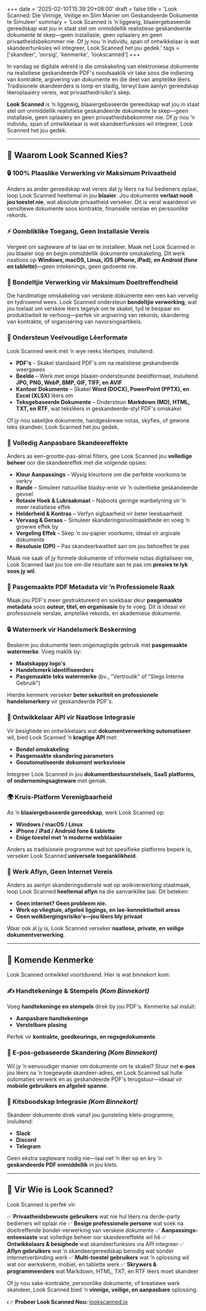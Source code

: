 +++
date = '2025-02-10T15:39:20+08:00'
draft = false
title = 'Look Scanned: Die Vinnige, Veilige en Slim Manier om Geskandeerde Dokumente te Simuleer'
summary = 'Look Scanned is ʼn liggewig, blaaiergebaseerde gereedskap wat jou in staat stel om onmiddellik realistiese geskandeerde dokumente te skep—geen installasie, geen oplaaiery en geen privaatheidsbekommer nie. Of jy nou ʼn individu, span of ontwikkelaar is wat skandeerfunksies wil integreer, Look Scanned het jou gedek.'
tags = ['skandeer', 'oorsig', 'kenmerke', 'lookscanned']
+++

In vandag se digitale wêreld is die omskakeling van elektroniese dokumente na realistiese geskandeerde PDF's noodsaaklik vir take soos die indiening van kontrakte, argivering van dokumente en die deel van amptelike lêers. Tradisionele skandeerders is lomp en stadig, terwyl baie aanlyn gereedskap lêeroplaaiery vereis, wat privaatheidrisiko's skep.

**Look Scanned** is ʼn liggewig, blaaiergebaseerde gereedskap wat jou in staat stel om onmiddellik realistiese geskandeerde dokumente te skep—geen installasie, geen oplaaiery en geen privaatheidsbekommer nie. Of jy nou ʼn individu, span of ontwikkelaar is wat skandeerfunksies wil integreer, Look Scanned het jou gedek.

---

## 🚀 Waarom Look Scanned Kies?

### 🔒 100% Plaaslike Verwerking vir Maksimum Privaatheid
Anders as ander gereedskap wat vereis dat jy lêers na hul bedieners oplaai, loop Look Scanned heeltemal in jou **blaaier**. Jou dokumente **verlaat nooit jou toestel nie**, wat absolute privaatheid verseker. Dit is veral waardevol vir sensitiewe dokumente soos kontrakte, finansiële verslae en persoonlike rekords.

### ⚡ Oombliklike Toegang, Geen Installasie Vereis
Vergeet om sagteware af te laai en te installeer. Maak net Look Scanned in jou blaaier oop en begin onmiddellik dokumente omskakeling. Dit werk naatloos op **Windows, macOS, Linux, iOS (iPhone, iPad), en Android (fone en tablette)**—geen intekenings, geen gedoente nie.

### 📂 Bondeltjie Verwerking vir Maksimum Doeltreffendheid
Die handmatige omskakeling van verskeie dokumente een-een kan vervelig en tydrowend wees. Look Scanned ondersteun **bondeltjie verwerking**, wat jou toelaat om verskeie lêers tegelyk om te skakel, tyd te bespaar en produktiwiteit te verhoog—perfek vir argivering van rekords, skandering van kontrakte, of organisering van navorsingsartikels.

### 📄 Ondersteun Veelvoudige Lêerformate
Look Scanned werk met ʼn wye reeks lêertipes, insluitend:
- **PDF's** – Skakel standaard PDF's om na realistiese geskandeerde weergawes
- **Beelde** – Werk met enige blaaier-ondersteunde beeldformaat, insluitend **JPG, PNG, WebP, BMP, GIF, TIFF, en AVIF**
- **Kantoor Dokumente** – Skakel **Word (DOCX), PowerPoint (PPTX), en Excel (XLSX)** lêers om
- **Teksgebaseerde Dokumente** – Ondersteun **Markdown (MD), HTML, TXT, en RTF**, wat tekslêers in geskandeerde-styl PDF's omskakel

Of jy nou sakelijke dokumente, handgeskrewe notas, skyfies, of gewone teks skandeer, Look Scanned het jou gedek.

### 🎨 Volledig Aanpasbare Skandeereffekte
Anders as een-grootte-pas-almal filters, gee Look Scanned jou **volledige beheer** oor die skandeereffek met die volgende opsies:
- **Kleur Aanpassings** – Wysig kleurtone om die perfekte voorkoms te verkry
- **Rande** – Simuleer natuurlike bladsy-ente vir ʼn outentieke geskandeerde gevoel
- **Rotasie Hoek & Lukraakmaat** – Naboots geringe wanbelyning vir ʼn meer realistiese effek
- **Helderheid & Kontras** – Verfyn sigbaarheid vir beter leesbaarheid
- **Vervaag & Geraas** – Simuleer skanderingonvolmaakthede en voeg ʼn growwe effek by
- **Vergeling Effek** – Skep ʼn ou-papier voorkoms, ideaal vir argivale dokumente
- **Resolusie (DPI)** – Pas skandeerkwaliteit aan om jou behoeftes te pas

Maak nie saak of jy formele dokumente of informele notas digitaliseer nie, Look Scanned laat jou toe om die resultate aan te pas om **presies te lyk soos jy wil**.

### 📝 Pasgemaakte PDF Metadata vir ʼn Professionele Raak
Maak jou PDF's meer gestruktureerd en soekbaar deur **pasgemaakte metadata** soos **outeur, titel, en organisasie** by te voeg. Dit is ideaal vir professionele verslae, amptelike rekords, en akademiese dokumente.

### 🔒 Watermerk vir Handelsmerk Beskerming
Beskerm jou dokumente teen ongemagtigde gebruik met **pasgemaakte watermerke**. Voeg maklik by:
- **Maatskappy logo's**
- **Handelsmerk identifiseerders**
- **Pasgemaakte teks watermerke** (bv., "Vertroulik" of "Slegs Interne Gebruik")

Hierdie kenmerk verseker **beter sekuriteit en professionele handelsmerkery** vir geskandeerde PDF's.

### 🔗 Ontwikkelaar API vir Naatlose Integrasie
Vir besighede en ontwikkelaars wat **dokumentverwerking outomatiseer** wil, bied Look Scanned ʼn **kragtige API** met:
- **Bondel omskakeling**
- **Pasgemaakte skandering parameters**
- **Geoutomatiseerde dokument werksvloeie**

Integreer Look Scanned in jou **dokumentbestuurstelsels, SaaS platforms, of ondernemingsagteware** met gemak.

### 🌍 Kruis-Platform Verenigbaarheid
As ʼn **blaaiergebaseerde gereedskap**, werk Look Scanned op:
- **Windows / macOS / Linux**
- **iPhone / iPad / Android fone & tablette**
- **Enige toestel met ʼn moderne webblaaier**

Anders as tradisionele programme wat tot spesifieke platforms beperk is, verseker Look Scanned **universele toeganklikheid**.

### 🚀 Werk Aflyn, Geen Internet Vereis
Anders as aanlyn skanderingsdienste wat op wolkverwerking staatmaak, loop Look Scanned **heeltemal aflyn** na die aanvanklike laai. Dit beteken:
- **Geen internet? Geen probleem nie.**
- **Werk op vliegtuie, afgeleë liggings, en lae-konnektiwiteit areas**
- **Geen wolkbergingsrisiko's—jou lêers bly privaat**

Waar ook al jy is, Look Scanned verseker **naatlose, private, en veilige dokumentverwerking**.

---

## 📢 Komende Kenmerke

Look Scanned ontwikkel voortdurend. Hier is wat binnekort kom:

### ✍ Handtekeninge & Stempels *(Kom Binnekort)*
Voeg **handtekeninge en stempels** direk by jou PDF's. Kenmerke sal insluit:
- **Aanpasbare handtekeninge**
- **Verstelbare plasing**

Perfek vir **kontrakte, goedkeurings, en regsgedokumente**.

### 📧 E-pos-gebaseerde Skandering *(Kom Binnekort)*
Wil jy ʼn eenvoudiger manier om dokumente om te skakel? Stuur net **e-pos** jou lêers na ʼn toegewyde skandeer-adres, en Look Scanned sal hulle outomaties verwerk en as geskandeerde PDF's terugstuur—ideaal vir **mobiele gebruikers en afgeleë spanne**.

### 💬 Kitsboodskap Integrasie *(Kom Binnekort)*
Skandeer dokumente direk vanaf jou gunsteling klets-programme, insluitend:
- **Slack**
- **Discord**
- **Telegram**

Geen ekstra sagteware nodig nie—laai net ʼn lêer op en kry ʼn **geskandeerde PDF onmiddellik** in jou klets.

---

## 🎯 Vir Wie is Look Scanned?
Look Scanned is perfek vir:

✅ **Privaatheidsbewuste gebruikers** wat nie hul lêers na derde-party bedieners wil oplaai nie
✅ **Besige professionele persone** wat soek na doeltreffende bondel-verwerking van verskeie dokumente
✅ **Aanpassings-entoesiaste** wat volledige beheer oor skandeereffekte wil hê
✅ **Ontwikkelaars & besighede** wat skandeerfunksies via API integreer
✅ **Aflyn gebruikers** wat ʼn skandeergereedskap benodig wat sonder internetverbinding werk
✅ **Multi-toestel gebruikers** wat ʼn oplossing wil wat oor werkskerm, mobiel, en tablette werk
✅ **Skrywers & programmeerders** wat Markdown, HTML, TXT, en RTF lêers moet skandeer

Of jy nou sake-kontrakte, persoonlike dokumente, of kreatiewe werk skandeer, Look Scanned bied ʼn **vinnige, veilige, en aanpasbare** oplossing.

👉 **Probeer Look Scanned Nou:** [lookscanned.io](https://lookscanned.io)